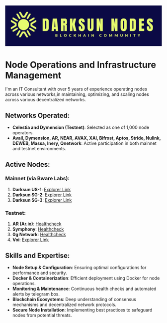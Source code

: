 ![Darksun](https://github.com/xhinis/banner/blob/f49cfaf9cfe68c7e0a379b6eb45fb08e0216d8a3/DARK%20(2).png)
# Node Operations and Infrastructure Management

I'm an IT Consultant with over 5 years of experience operating nodes across various networks,in maintaining, optimizing, and scaling nodes across various decentralized networks.

## Networks Operated:
- **Celestia and Dymension (Testnet)**: Selected as one of 1,000 node operators.
- **Avail, Dymension, AR, NEAR, AVAX, XAI, Bifrost, Aptos, Stride, Nulink, DEWEB, Massa, Inery, Qnetwork**: Active participation in both mainnet and testnet environments.

## Active Nodes:
### Mainnet (via Bware Labs):
1. **Darksun US-1**: [Explorer Link](https://blastapi.io/explorer/0x898a0b41b261aff9d8414df2f84149d9d8d81be7/3)
2. **Darksun SG-2**: [Explorer Link](https://blastapi.io/explorer/0x898a0b41b261aff9d8414df2f84149d9d8d81be7/2)
3. **Darksun SG-3**: [Explorer Link](https://blastapi.io/explorer/0x898a0b41b261aff9d8414df2f84149d9d8d81be7/7)

### Testnet:
1. **AR (Ar.io)**: [Healthcheck](https://darksunrayz.store/ar-io/healthcheck)
2. **Symphony**: [Healthcheck](https://testnet.ping.pub/symphony/staking/symphonyvaloper129hypsyxaeccfn24kgadjsvk8zgypmdufs70lj)
3. **0g Network**: [Healthcheck](https://testnet.ping.pub/symphony/staking/symphonyvaloper129hypsyxaeccfn24kgadjsvk8zgypmdufs70lj)
4. **Voi**: [Explorer Link](https://voi.observer/explorer/account/KSJCRGIZREU7Z63THWCI43W7PTF3XGOHPDPVKXIJPUYX56HCLSAZPSEOKE/transactions)

## Skills and Expertise:
- **Node Setup & Configuration**: Ensuring optimal configurations for performance and security.
- **Docker & Containerization**: Efficient deployment using Docker for node operations.
- **Monitoring & Maintenance**: Continuous health checks and automated alerts by telegram bos.
- **Blockchain Ecosystems**: Deep understanding of consensus mechanisms and decentralized network protocols.
- **Secure Node Installation**: Implementing best practices to safeguard nodes from potential threats.
